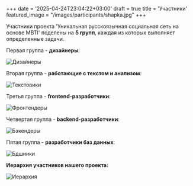 +++
date = '2025-04-24T23:04:22+03:00'
draft = true
title = 'Участники'
featured_image = "/images/participants/shapka.jpg"
+++

Участники проекта 'Уникальная русскоязычная социальная сеть на основе MBTI' поделены на **5 групп**, каждая из которых выполняет определенные задачи.

Первая группа - **дизайнеры**:  

![Дизайнеры](/practice-2025/images/participants/diz.png)  

Вторая группа - **работающие с текстом и анализом**:  

![Текстовики](/practice-2025/images/participants/text.png)  

Третья группа - **frontend-разработчики**:  

![Фронтендеры](/practice-2025/images/participants/front.png)  
 
Четвертая группа - **backend-разработчики**:  

![Бэкендеры](/practice-2025/images/participants/back.png)  

Пятая группа - **разработчики баз данных**:  

![Бдшники](/practice-2025/images/participants/database.png)

**Иерархия участников нашего проекта:**

![Иерархия](/practice-2025/images/participants/ierarxiya.png)
